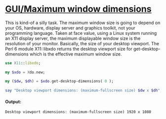 [1]: https://rosettacode.org/wiki/GUI/Maximum_window_dimensions

# [GUI/Maximum window dimensions][1]

This is kind-of a silly task. The maximum window size is going to depend on your OS, hardware, display server and graphics toolkit, not your programming language. Taken at face value, using a Linux system running an X11 display server, the maximum displayable window size is the resolution of your monitor. Basically, the size of your desktop viewport. The Perl 6 module X11::libxdo returns the desktop viewport size for get-desktop-dimensions which is the effective maximum window size.

```raku
use X11::libxdo;
 
my $xdo = Xdo.new;
 
my ($dw, $dh) = $xdo.get-desktop-dimensions( 0 );
 
say "Desktop viewport dimensions: (maximum-fullscreen size) $dw x $dh";
```

#### Output:
```
Desktop viewport dimensions: (maximum-fullscreen size) 1920 x 1080
```